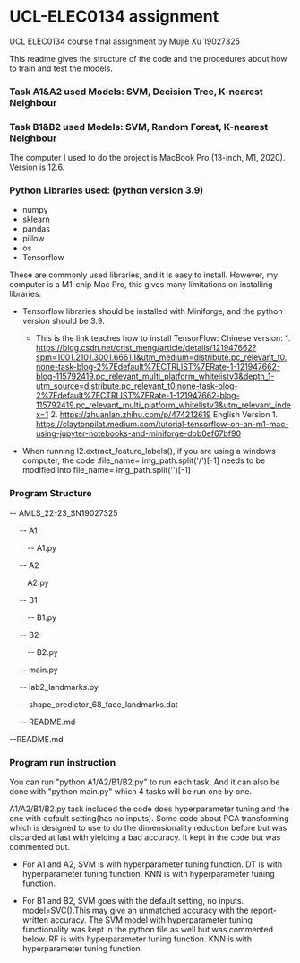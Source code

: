 # UCL-ELEC0134 assignment
UCL ELEC0134 course final assignment by Mujie Xu 19027325

This readme gives the structure of the code and the procedures about how to train and test the models.


### Task A1&A2 used Models: SVM, Decision Tree, K-nearest Neighbour
### Task B1&B2 used Models: SVM, Random Forest, K-nearest Neighbour

The computer I used to do the project is MacBook Pro (13-inch, M1, 2020). Version is 12.6.

### Python Libraries used: (python version 3.9)
- numpy
- sklearn
- pandas
- pillow
- os
- Tensorflow


These are commonly used libraries, and it is easy to install. However, my computer is a M1-chip Mac Pro, this gives many limitations on installing libraries. 

- Tensorflow libraries should be installed with Miniforge, and the python version should be 3.9.
    - This is the link teaches how to install TensorFlow:
        Chinese version:
            1. https://blog.csdn.net/crist_meng/article/details/121947662?spm=1001.2101.3001.6661.1&utm_medium=distribute.pc_relevant_t0.none-task-blog-2%7Edefault%7ECTRLIST%7ERate-1-121947662-blog-115792419.pc_relevant_multi_platform_whitelistv3&depth_1-utm_source=distribute.pc_relevant_t0.none-task-blog-2%7Edefault%7ECTRLIST%7ERate-1-121947662-blog-115792419.pc_relevant_multi_platform_whitelistv3&utm_relevant_index=1
            2. https://zhuanlan.zhihu.com/p/474212619
        English Version
            1. https://claytonpilat.medium.com/tutorial-tensorflow-on-an-m1-mac-using-jupyter-notebooks-and-miniforge-dbb0ef67bf90

- When running l2.extract_feature_labels(), 
    if you are using a windows computer,
    the code :file_name= img_path.split('/')[-1] needs to be modified into file_name= img_path.split('\')[-1] 

### Program Structure 
-- AMLS_22-23_SN19027325

&emsp; -- A1

&emsp;&emsp; -- A1.py

&emsp; -- A2

&emsp;&emsp;  A2.py

&emsp; -- B1

&emsp;&emsp; -- B1.py

&emsp; -- B2

&emsp;&emsp; -- B2.py

&emsp; -- main.py

&emsp; -- lab2_landmarks.py

&emsp; -- shape_predictor_68_face_landmarks.dat

&emsp; -- README.md

--README.md

### Program run instruction
You can run "python A1/A2/B1/B2.py" to run each task. And it can also be done with "python main.py" which 4 tasks will be run one by one.

A1/A2/B1/B2.py task included the code does hyperparameter tuning and the one with default setting(has no inputs). Some code about PCA transforming which is designed to use to do the dimensionality reduction before but was discarded at last with yielding a bad accuracy. It  kept in the code but was commented out.

- For A1 and A2, 
    SVM is with hyperparameter tuning function.
    DT is with hyperparameter tuning function.
    KNN is with hyperparameter tuning function.

- For B1 and B2,
    SVM goes with the default setting, no inputs. model=SVC().This may give an unmatched accuracy with the report-written accuracy. The SVM model with hyperparameter tuning functionality was kept in the python file as well but was commented below.
    RF is with hyperparameter tuning function.
    KNN is with hyperparameter tuning function.